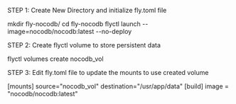 STEP 1: Create New Directory and initialize fly.toml file

mkdir fly-nocodb/
cd fly-nocodb
flyctl launch --image=nocodb/nocodb:latest --no-deploy

STEP 2: Create flyctl volume to store persistent data

flyctl volumes create nocodb_vol

STEP 3: Edit fly.toml file to update the mounts to use created volume

[mounts]
    source="nocodb_vol"
    destination="/usr/app/data"
[build]
  image = "nocodb/nocodb:latest"

    
